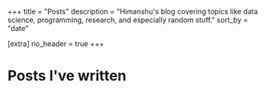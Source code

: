 +++
title = "Posts"
description = "Himanshu's blog covering topics like data science, programming, research, and especially random stuff."
sort_by = "date"

[extra]
no_header = true
+++

# Posts I've written